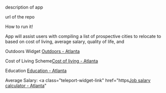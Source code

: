 description of app

url of the repo

How to run it!

App will assist users with compiling a list of prospective cities to relocate to based on cost of living, average salary, quality of life, and 

Outdoors Widget
<a class="teleport-widget-link" href="https://teleport.org/cities/atlanta/">Outdoors - Atlanta</a><script async class="teleport-widget-script" data-url="https://teleport.org/cities/atlanta/widget/outdoors/?currency=USD" data-max-width="770" data-height="843" src="https://teleport.org/assets/firefly/widget-snippet.min.js"></script>

Cost of Living Scheme<a class="teleport-widget-link" href="https://teleport.org/cities/atlanta/">Cost of living - Atlanta</a><script async class="teleport-widget-script" data-url="https://teleport.org/cities/atlanta/widget/costs/?currency=USD" data-max-width="770" data-height="943" src="https://teleport.org/assets/firefly/widget-snippet.min.js"></script>

Education
<a class="teleport-widget-link" href="https://teleport.org/cities/atlanta/">Education - Atlanta</a><script async class="teleport-widget-script" data-url="https://teleport.org/cities/atlanta/widget/education/?currency=USD" data-max-width="770" data-height="1273" src="https://teleport.org/assets/firefly/widget-snippet.min.js"></script>

Average Salary: <a class="teleport-widget-link" href="https<a class="teleport-widget-link" href="https://teleport.org/cities/atlanta/">Job salary calculator - Atlanta</a><script async class="teleport-widget-script" data-url="https://teleport.org/cities/atlanta/widget/salaries/?currency=USD" data-max-width="770" data-height="730" src="https://teleport.org/assets/firefly/widget-snippet.min.js"></script>"